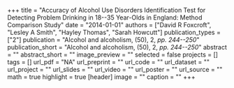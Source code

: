 +++
title = "Accuracy of Alcohol Use Disorders Identification Test for Detecting Problem Drinking in 18--35 Year-Olds in England: Method Comparison Study"
date = "2014-01-01"
authors = ["David R Foxcroft", "Lesley A Smith", "Hayley Thomas", "Sarah Howcutt"]
publication_types = ["2"]
publication = "Alcohol and alcoholism, (50), 2, _pp. 244--250_"
publication_short = "Alcohol and alcoholism, (50), 2, _pp. 244--250_"
abstract = ""
abstract_short = ""
image_preview = ""
selected = false
projects = []
tags = []
url_pdf = "NA"
url_preprint = ""
url_code = ""
url_dataset = ""
url_project = ""
url_slides = ""
url_video = ""
url_poster = ""
url_source = ""
math = true
highlight = true
[header]
image = ""
caption = ""
+++
